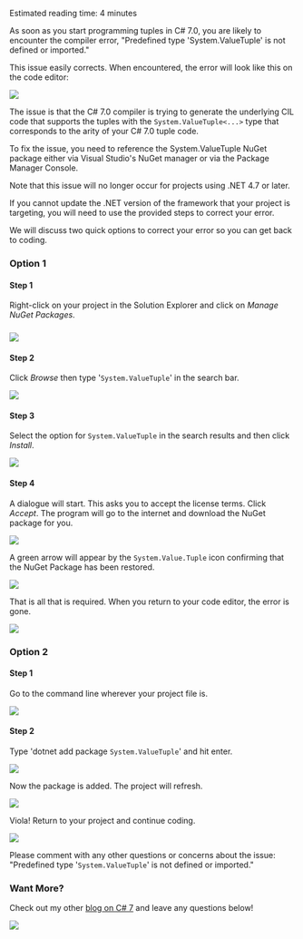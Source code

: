 

Estimated reading time: 4 minutes

As soon as you start programming tuples in C# 7.0, you are likely to encounter the compiler error, "Predefined type 'System.ValueTuple' is not defined or imported."

This issue easily corrects. When encountered, the error will look like this on the code editor:

![](https://intellitect.com/wp-content/uploads/2017/04/Screen-Shot-2018-04-06-at-10.58.53-AM.webp)

The issue is that the C# 7.0 compiler is trying to generate the underlying CIL code that supports the tuples with the `System.ValueTuple<...>` type that corresponds to the arity of your C# 7.0 tuple code.

To fix the issue, you need to reference the System.ValueTuple NuGet package either via Visual Studio's NuGet manager or via the Package Manager Console.

Note that this issue will no longer occur for projects using .NET 4.7 or later.

If you cannot update the .NET version of the framework that your project is targeting, you will need to use the provided steps to correct your error.

We will discuss two quick options to correct your error so you can get back to coding.

### Option 1

#### Step 1

Right-click on your project in the Solution Explorer and click on _Manage NuGet Packages_.

### ![](https://intellitect.com/wp-content/uploads/2017/04/manage-nuget2-300x292.webp)

#### Step 2

Click _Browse_ then type '`System.ValueTuple`' in the search bar.

![](https://intellitect.com/wp-content/uploads/2017/04/3-browse.webp)

#### Step 3

Select the option for `System.ValueTuple` in the search results and then click _Install_.

![](https://intellitect.com/wp-content/uploads/2017/04/4-install.webp)

#### Step 4

A dialogue will start. This asks you to accept the license terms. Click _Accept_. The program will go to the internet and download the NuGet package for you.

![](https://intellitect.com/wp-content/uploads/2017/04/6-output-corrected.webp)

A green arrow will appear by the `System.Value.Tuple` icon confirming that the NuGet Package has been restored.

![](https://intellitect.com/wp-content/uploads/2017/04/7-green-arrow.webp)

That is all that is required. When you return to your code editor, the error is gone.

![](https://intellitect.com/wp-content/uploads/2017/04/8-no-more-error.webp)

### Option 2

#### Step 1

Go to the command line wherever your project file is.

![](https://intellitect.com/wp-content/uploads/2017/04/9-command-line.webp)

#### Step 2

Type 'dotnet add package `System.ValueTuple`' and hit enter.

![](https://intellitect.com/wp-content/uploads/2017/04/10-type-dot-net.webp)

Now the package is added. The project will refresh.

![](https://intellitect.com/wp-content/uploads/2017/04/11-its-added.webp)

Viola! Return to your project and continue coding.

![](https://intellitect.com/wp-content/uploads/2017/04/8-no-more-error-1-300x71.webp)

Please comment with any other questions or concerns about the issue: "Predefined type '`System.ValueTuple`' is not defined or imported."

### Want More?

Check out my other [blog on C# 7](/csharp7-tuples-explained/) and leave any questions below!

![](https://intellitect.comhttps://intellitect.com/wp-content/uploads/2021/04/blog-job-ad-2-1024x129.webp)
